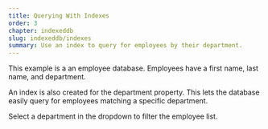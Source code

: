 ```yaml
---
title: Querying With Indexes
order: 3
chapter: indexeddb
slug: indexeddb/indexes
summary: Use an index to query for employees by their department.
---
```


This example is a an employee database. Employees have a first name, last name, and department.

An index is also created for the department property. This lets the database easily query for employees matching a specific department.

Select a department in the dropdown to filter the employee list.
